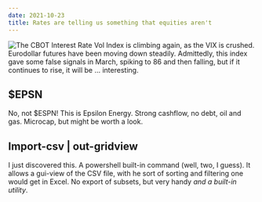 ```yaml
---
date: 2021-10-23
title: Rates are telling us something that equities aren't
---
```


![The CBOT Interest Rate Vol Index](https://www.tradingview.com/x/G1eyFHen/) is climbing again, as the VIX is crushed.
Eurodollar futures have been moving down steadily. 
Admittedly, this index gave some false signals in March, spiking to 86 and then falling, but if it continues to rise, it will be ... interesting.


## $EPSN

No, not $ESPN! 
This is Epsilon Energy. 
Strong cashflow, no debt, oil and gas.
Microcap, but might be worth a look.


## Import-csv <csv file> | out-gridview 

I just discovered this. A powershell built-in command (well, two, I guess). It allows a gui-view of the CSV file, with he sort of sorting and filtering one would get in Excel. No export of subsets, but very handy _and a built-in utility_.

